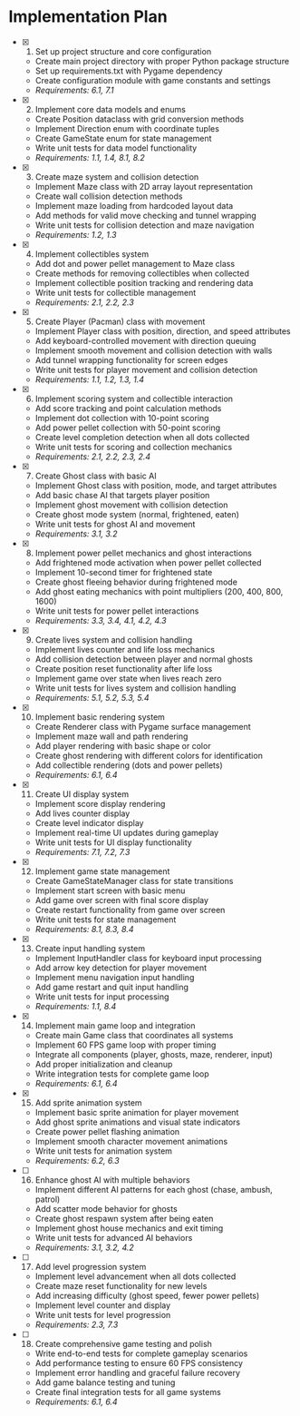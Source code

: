# Implementation Plan

- [x] 1. Set up project structure and core configuration
  - Create main project directory with proper Python package structure
  - Set up requirements.txt with Pygame dependency
  - Create configuration module with game constants and settings
  - _Requirements: 6.1, 7.1_

- [x] 2. Implement core data models and enums
  - Create Position dataclass with grid conversion methods
  - Implement Direction enum with coordinate tuples
  - Create GameState enum for state management
  - Write unit tests for data model functionality
  - _Requirements: 1.1, 1.4, 8.1, 8.2_

- [x] 3. Create maze system and collision detection
  - Implement Maze class with 2D array layout representation
  - Create wall collision detection methods
  - Implement maze loading from hardcoded layout data
  - Add methods for valid move checking and tunnel wrapping
  - Write unit tests for collision detection and maze navigation
  - _Requirements: 1.2, 1.3_

- [x] 4. Implement collectibles system
  - Add dot and power pellet management to Maze class
  - Create methods for removing collectibles when collected
  - Implement collectible position tracking and rendering data
  - Write unit tests for collectible management
  - _Requirements: 2.1, 2.2, 2.3_

- [x] 5. Create Player (Pacman) class with movement
  - Implement Player class with position, direction, and speed attributes
  - Add keyboard-controlled movement with direction queuing
  - Implement smooth movement and collision detection with walls
  - Add tunnel wrapping functionality for screen edges
  - Write unit tests for player movement and collision detection
  - _Requirements: 1.1, 1.2, 1.3, 1.4_

- [x] 6. Implement scoring system and collectible interaction
  - Add score tracking and point calculation methods
  - Implement dot collection with 10-point scoring
  - Add power pellet collection with 50-point scoring
  - Create level completion detection when all dots collected
  - Write unit tests for scoring and collection mechanics
  - _Requirements: 2.1, 2.2, 2.3, 2.4_

- [x] 7. Create Ghost class with basic AI
  - Implement Ghost class with position, mode, and target attributes
  - Add basic chase AI that targets player position
  - Implement ghost movement with collision detection
  - Create ghost mode system (normal, frightened, eaten)
  - Write unit tests for ghost AI and movement
  - _Requirements: 3.1, 3.2_

- [x] 8. Implement power pellet mechanics and ghost interactions
  - Add frightened mode activation when power pellet collected
  - Implement 10-second timer for frightened state
  - Create ghost fleeing behavior during frightened mode
  - Add ghost eating mechanics with point multipliers (200, 400, 800, 1600)
  - Write unit tests for power pellet interactions
  - _Requirements: 3.3, 3.4, 4.1, 4.2, 4.3_

- [x] 9. Create lives system and collision handling
  - Implement lives counter and life loss mechanics
  - Add collision detection between player and normal ghosts
  - Create position reset functionality after life loss
  - Implement game over state when lives reach zero
  - Write unit tests for lives system and collision handling
  - _Requirements: 5.1, 5.2, 5.3, 5.4_

- [x] 10. Implement basic rendering system
  - Create Renderer class with Pygame surface management
  - Implement maze wall and path rendering
  - Add player rendering with basic shape or color
  - Create ghost rendering with different colors for identification
  - Add collectible rendering (dots and power pellets)
  - _Requirements: 6.1, 6.4_

- [x] 11. Create UI display system
  - Implement score display rendering
  - Add lives counter display
  - Create level indicator display
  - Implement real-time UI updates during gameplay
  - Write unit tests for UI display functionality
  - _Requirements: 7.1, 7.2, 7.3_

- [x] 12. Implement game state management
  - Create GameStateManager class for state transitions
  - Implement start screen with basic menu
  - Add game over screen with final score display
  - Create restart functionality from game over screen
  - Write unit tests for state management
  - _Requirements: 8.1, 8.3, 8.4_

- [x] 13. Create input handling system
  - Implement InputHandler class for keyboard input processing
  - Add arrow key detection for player movement
  - Implement menu navigation input handling
  - Add game restart and quit input handling
  - Write unit tests for input processing
  - _Requirements: 1.1, 8.4_

- [x] 14. Implement main game loop and integration
  - Create main Game class that coordinates all systems
  - Implement 60 FPS game loop with proper timing
  - Integrate all components (player, ghosts, maze, renderer, input)
  - Add proper initialization and cleanup
  - Write integration tests for complete game loop
  - _Requirements: 6.1, 6.4_

- [x] 15. Add sprite animation system
  - Implement basic sprite animation for player movement
  - Add ghost sprite animations and visual state indicators
  - Create power pellet flashing animation
  - Implement smooth character movement animations
  - Write unit tests for animation system
  - _Requirements: 6.2, 6.3_

- [ ] 16. Enhance ghost AI with multiple behaviors
  - Implement different AI patterns for each ghost (chase, ambush, patrol)
  - Add scatter mode behavior for ghosts
  - Create ghost respawn system after being eaten
  - Implement ghost house mechanics and exit timing
  - Write unit tests for advanced AI behaviors
  - _Requirements: 3.1, 3.2, 4.2_

- [ ] 17. Add level progression system
  - Implement level advancement when all dots collected
  - Create maze reset functionality for new levels
  - Add increasing difficulty (ghost speed, fewer power pellets)
  - Implement level counter and display
  - Write unit tests for level progression
  - _Requirements: 2.3, 7.3_

- [ ] 18. Create comprehensive game testing and polish
  - Write end-to-end tests for complete gameplay scenarios
  - Add performance testing to ensure 60 FPS consistency
  - Implement error handling and graceful failure recovery
  - Add game balance testing and tuning
  - Create final integration tests for all game systems
  - _Requirements: 6.1, 6.4_